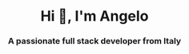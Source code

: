 <h1 align="center">Hi 👋, I'm Angelo</h1>
<h3 align="center">A passionate full stack developer from Italy</h3>
